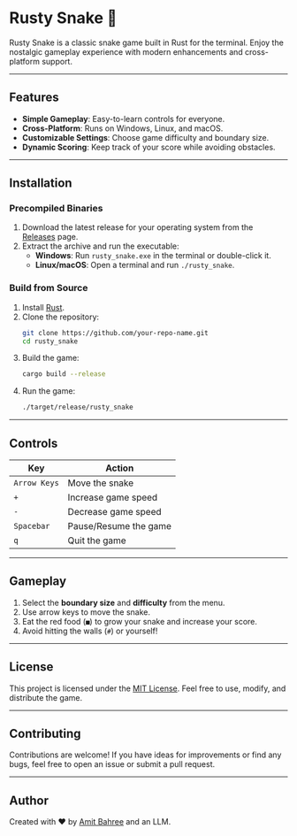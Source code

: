 # Rusty Snake 🐍

Rusty Snake is a classic snake game built in Rust for the terminal. Enjoy the nostalgic gameplay experience with modern enhancements and cross-platform support.

---

## Features

- **Simple Gameplay**: Easy-to-learn controls for everyone.
- **Cross-Platform**: Runs on Windows, Linux, and macOS.
- **Customizable Settings**: Choose game difficulty and boundary size.
- **Dynamic Scoring**: Keep track of your score while avoiding obstacles.

---

## Installation

### Precompiled Binaries
1. Download the latest release for your operating system from the [Releases](https://github.com/your-repo-name/releases) page.
2. Extract the archive and run the executable:
   - **Windows**: Run `rusty_snake.exe` in the terminal or double-click it.
   - **Linux/macOS**: Open a terminal and run `./rusty_snake`.

### Build from Source
1. Install [Rust](https://www.rust-lang.org/tools/install).
2. Clone the repository:
   ```bash
   git clone https://github.com/your-repo-name.git
   cd rusty_snake
   ```
3. Build the game:
   ```bash
   cargo build --release
   ```
4. Run the game:
   ```bash
   ./target/release/rusty_snake
   ```

---

## Controls

| Key           | Action                          |
|---------------|---------------------------------|
| `Arrow Keys`  | Move the snake                 |
| `+`           | Increase game speed            |
| `-`           | Decrease game speed            |
| `Spacebar`    | Pause/Resume the game          |
| `q`           | Quit the game                  |

---

## Gameplay

1. Select the **boundary size** and **difficulty** from the menu.
2. Use arrow keys to move the snake.
3. Eat the red food (`■`) to grow your snake and increase your score.
4. Avoid hitting the walls (`#`) or yourself!

---

## License

This project is licensed under the [MIT License](LICENSE). Feel free to use, modify, and distribute the game.

---

## Contributing

Contributions are welcome! If you have ideas for improvements or find any bugs, feel free to open an issue or submit a pull request.

---

## Author

Created with ❤️ by [Amit Bahree](https://github.com/bahree) and an LLM.

